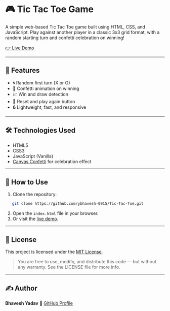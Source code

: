 # 🎮 Tic Tac Toe Game

A simple web-based Tic Tac Toe game built using HTML, CSS, and JavaScript. Play against another player in a classic 3x3 grid format, with a random starting turn and confetti celebration on winning!

[👉 Live Demo](https://ybhavesh-0915.github.io/Tic-Tac-Toe-JS/)

---

## 🚀 Features

- 🌀 Random first turn (X or O)
- 🎉 Confetti animation on winning
- 📈 Win and draw detection
- 🔁 Reset and play again button
- 🔒 Lightweight, fast, and responsive

---

## 🛠️ Technologies Used

- HTML5  
- CSS3  
- JavaScript (Vanilla)  
- [Canvas Confetti](https://www.kirilv.com/canvas-confetti/) for celebration effect

---

## 📂 How to Use

1. Clone the repository:
```bash
   git clone https://github.com/ybhavesh-0915/Tic-Tac-Toe.git
````
2. Open the `index.html` file in your browser.
3. Or visit the [live demo](https://ybhavesh-0915.github.io/Tic-Tac-Toe-JS/).

---

## 📄 License

This project is licensed under the [MIT License](LICENSE).
> You are free to use, modify, and distribute this code — but without any warranty. See the LICENSE file for more info.

---

## ✍️ Author

**Bhavesh Yadav**
🔗 [GitHub Profile](https://github.com/ybhavesh-0915)
